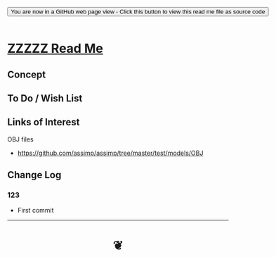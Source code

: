 <span style=display:none; >[You are now in a GitHub source code view - click this link to view Read Me file as a web page]( https://jaanga.github.io/#cookbook-threejs/examples/0-templates/README.md "View file as a web page." ) </span>


<div><input type=button onclick="window.location.href='https://github.com/jaanga/jaanga.github.io/tree/master/cookbook-threejs/examples/0-templates/README.md'";
value='You are now in a GitHub web page view - Click this button to view this read me file as source code' ></div>

<br>

# [ZZZZZ Read Me]( #xxxxxx/README.md )

<!--
<iframe src=https://jaanga.github.io/#cookbook/examples/xxxxxx/xxxxxx.html width=100% height=500px >Iframes are not viewable in GitHub source code view</iframe>
_basic-html.html_

## Full Screen: [ZZZZZ]( https://jaanga.github.io/cookbook/examples/xxxxxx/xxxxxx.html )
-->


## Concept


## To Do / Wish List


## Links of Interest

OBJ files

* https://github.com/assimp/assimp/tree/master/test/models/OBJ

## Change Log


### 123

* First commit

***

# <center title="hello!" ><a href=javascript:window.scrollTo(0,0); style=text-decoration:none; > ❦ </a></center>
